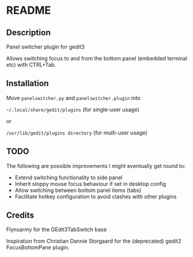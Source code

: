 README
======

Description
-----------

Panel switcher plugin for gedit3

Allows switching focus to and from the bottom panel (embedded terminal etc) with CTRL+Tab. 

Installation
------------

Move `panelswitcher.py` and `panelswitcher.plugin` into 

`~/.local/share/gedit/plugins` (for single-user usage)

or

`/usr/lib/gedit/plugins directory` (for multi-user usage)

TODO
----

The following are possible improvements I might eventually get round to:

- Extend switching functionality to side panel
- Inherit sloppy mouse focus behaviour if set in desktop config
- Allow switching between bottom panel items (tabs)
- Facilitate hotkey configuration to avoid clashes with other plugins

Credits
-------

Flynsarmy for the GEdit3TabSwitch base

Inspiration from Christian Dannie Storgaard for the (deprecated) gedit2 FocusBottomPane plugin.
